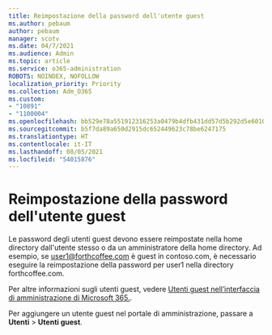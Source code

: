 ```yaml
---
title: Reimpostazione della password dell'utente guest
ms.author: pebaum
author: pebaum
manager: scotv
ms.date: 04/7/2021
ms.audience: Admin
ms.topic: article
ms.service: o365-administration
ROBOTS: NOINDEX, NOFOLLOW
localization_priority: Priority
ms.collection: Adm_O365
ms.custom:
- "10891"
- "1100004"
ms.openlocfilehash: bb529e78a551912316253a0479b4dfb431dd57d5b292d5e60103a32a6a9959fa
ms.sourcegitcommit: b5f7da89a650d2915dc652449623c78be6247175
ms.translationtype: HT
ms.contentlocale: it-IT
ms.lasthandoff: 08/05/2021
ms.locfileid: "54015876"
---
```

# <a name="guest-user-password-reset"></a>Reimpostazione della password dell'utente guest

Le password degli utenti guest devono essere reimpostate nella home directory dall'utente stesso o da un amministratore della home directory. Ad esempio, se user1@forthcoffee.com è guest in contoso.com, è necessario eseguire la reimpostazione della password per user1 nella directory forthcoffee.com.

Per altre informazioni sugli utenti guest, vedere [Utenti guest nell’interfaccia di amministrazione di Microsoft 365.](https://docs.microsoft.com/microsoft-365/admin/add-users/about-guest-users).

Per aggiungere un utente guest nel portale di amministrazione, passare a **Utenti** > **Utenti guest**.